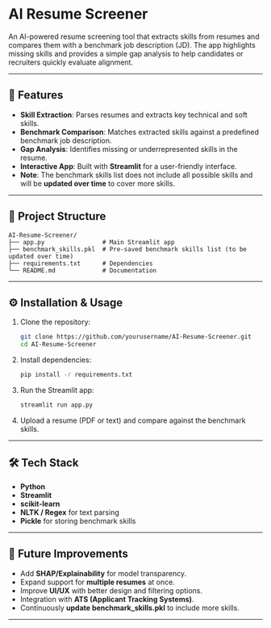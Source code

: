 # AI Resume Screener

An AI-powered resume screening tool that extracts skills from resumes and compares them with a benchmark job description (JD). The app highlights missing skills and provides a simple gap analysis to help candidates or recruiters quickly evaluate alignment.

---

## 📌 Features
- **Skill Extraction**: Parses resumes and extracts key technical and soft skills.
- **Benchmark Comparison**: Matches extracted skills against a predefined benchmark job description.
- **Gap Analysis**: Identifies missing or underrepresented skills in the resume.
- **Interactive App**: Built with **Streamlit** for a user-friendly interface.
- **Note**: The benchmark skills list does not include all possible skills and will be **updated over time** to cover more skills.

---

## 📂 Project Structure
```
AI-Resume-Screener/
├── app.py                # Main Streamlit app
├── benchmark_skills.pkl  # Pre-saved benchmark skills list (to be updated over time)
├── requirements.txt      # Dependencies
└── README.md             # Documentation
```

---

## ⚙️ Installation & Usage

1. Clone the repository:
   ```bash
   git clone https://github.com/yourusername/AI-Resume-Screener.git
   cd AI-Resume-Screener
   ```

2. Install dependencies:
   ```bash
   pip install -r requirements.txt
   ```

3. Run the Streamlit app:
   ```bash
   streamlit run app.py
   ```

4. Upload a resume (PDF or text) and compare against the benchmark skills.

---

## 🛠 Tech Stack
- **Python**
- **Streamlit**
- **scikit-learn**
- **NLTK / Regex** for text parsing
- **Pickle** for storing benchmark skills

---

## 🚀 Future Improvements
- Add **SHAP/Explainability** for model transparency.
- Expand support for **multiple resumes** at once.
- Improve **UI/UX** with better design and filtering options.
- Integration with **ATS (Applicant Tracking Systems)**.
- Continuously **update benchmark_skills.pkl** to include more skills.

---

